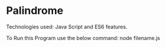 # Palindrome

Technologies used: Java Script and ES6 features.

To Run this Program use the below command: node filename.js
